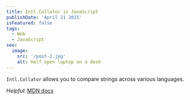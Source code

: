 ```yaml
---
title: Intl.Collator in JavaScript
publishDate: 'April 21 2025'
isFeatured: false
tags:
  - Web
  - JavaScript
seo:
  image:
    src: '/post-2.jpg'
    alt: Half open laptop on a desk
---
```


`Intl.Collator` allows you to compare strings across various languages.

_Helpful_: [MDN docs](https://developer.mozilla.org/en-US/docs/Web/JavaScript/Reference/Global_Objects/Intl/Collator)
